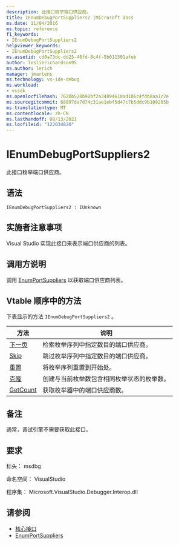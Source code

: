 ```yaml
---
description: 此接口枚举端口供应商。
title: IEnumDebugPortSuppliers2 |Microsoft Docs
ms.date: 11/04/2016
ms.topic: reference
f1_keywords:
- IEnumDebugPortSuppliers2
helpviewer_keywords:
- IEnumDebugPortSuppliers2
ms.assetid: cd0a73dc-dd25-46fd-8c4f-5b011501afeb
author: leslierichardson95
ms.author: lerich
manager: jmartens
ms.technology: vs-ide-debug
ms.workload:
- vssdk
ms.openlocfilehash: 7620b528b90bf2a34894618ad186c4fdb8aa1c2e
ms.sourcegitcommit: 68897da7d74c31ae1ebf5d47c7b5ddc9b108265b
ms.translationtype: MT
ms.contentlocale: zh-CN
ms.lasthandoff: 08/13/2021
ms.locfileid: "122034820"
---
```

# <a name="ienumdebugportsuppliers2"></a>IEnumDebugPortSuppliers2
此接口枚举端口供应商。

## <a name="syntax"></a>语法

```
IEnumDebugPortSuppliers2 : IUnknown
```

## <a name="notes-for-implementers"></a>实施者注意事项
 Visual Studio 实现此接口来表示端口供应商的列表。

## <a name="notes-for-callers"></a>调用方说明
 调用 [EnumPortSuppliers](../../../extensibility/debugger/reference/idebugcoreserver2-enumportsuppliers.md) 以获取端口供应商列表。

## <a name="methods-in-vtable-order"></a>Vtable 顺序中的方法
 下表显示的方法 `IEnumDebugPortSuppliers2` 。

|方法|说明|
|------------|-----------------|
|[下一页](../../../extensibility/debugger/reference/ienumdebugportsuppliers2-next.md)|检索枚举序列中指定数目的端口供应商。|
|[Skip](../../../extensibility/debugger/reference/ienumdebugportsuppliers2-skip.md)|跳过枚举序列中指定数目的端口供应商。|
|[重置](../../../extensibility/debugger/reference/ienumdebugportsuppliers2-reset.md)|将枚举序列重置到开始处。|
|[克隆](../../../extensibility/debugger/reference/ienumdebugportsuppliers2-clone.md)|创建与当前枚举数包含相同枚举状态的枚举数。|
|[GetCount](../../../extensibility/debugger/reference/ienumdebugportsuppliers2-getcount.md)|获取枚举器中的端口供应商数。|

## <a name="remarks"></a>备注
 通常，调试引擎不需要获取此接口。

## <a name="requirements"></a>要求
 标头： msdbg

 命名空间： VisualStudio

 程序集： Microsoft.VisualStudio.Debugger.Interop.dll

## <a name="see-also"></a>请参阅
- [核心接口](../../../extensibility/debugger/reference/core-interfaces.md)
- [EnumPortSuppliers](../../../extensibility/debugger/reference/idebugcoreserver2-enumportsuppliers.md)
